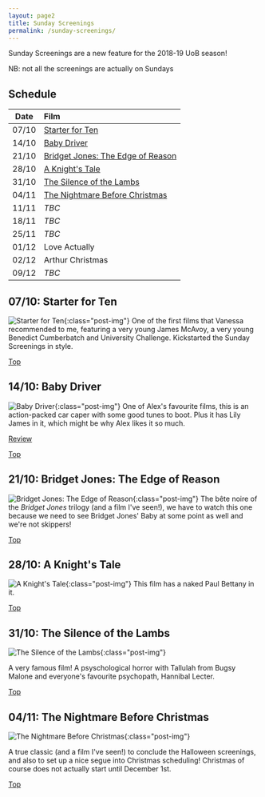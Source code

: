 ```yaml
---
layout: page2
title: Sunday Screenings
permalink: /sunday-screenings/
---
```


Sunday Screenings are a new feature for the 2018-19 UoB season! 

NB: not all the screenings are actually on Sundays

## Schedule

| Date | Film |
|:-:|:-|
| 07/10 | [Starter for Ten](#0710-starter-for-ten) |
| 14/10 | [Baby Driver](#1410-baby-driver) |
| 21/10 | [Bridget Jones: The Edge of Reason](#2110-bridget-jones-the-edge-of-reason) |
| 28/10 | [A Knight's Tale](#2810-a-knights-tale) |
| 31/10 | [The Silence of the Lambs](#3110-the-silence-of-the-lambs)|
| 04/11 | [The Nightmare Before Christmas](#0411-the-nightmare-before-christmas) |
| 11/11 | *TBC* |
| 18/11 | *TBC* |
| 25/11 | *TBC* |
| 01/12 | Love Actually |
| 02/12 | Arthur Christmas |
| 09/12 | *TBC* |

## 07/10: Starter for Ten
![Starter for Ten](/images/screenings/starter-for-ten/1.jpg){:class="post-img"}
One of the first films that Vanessa recommended to me, featuring a very young James McAvoy, a very young Benedict Cumberbatch and University Challenge. Kickstarted the Sunday Screenings in style.

[Top](#top)

## 14/10: Baby Driver
![Baby Driver](/images/screenings/baby-driver/1.jpg){:class="post-img"}
One of Alex's favourite films, this is an action-packed car caper with some good tunes to boot. Plus it has Lily James in it, which might be why Alex likes it so much.

[Review](/2018/10/14/sunday-screenings-baby-driver/)

[Top](#top)

## 21/10: Bridget Jones: The Edge of Reason
![Bridget Jones: The Edge of Reason](/images/screenings/bridget-jones-the-edge-of-reason/1.jpg){:class="post-img"}
The bête noire of the *Bridget Jones* trilogy (and a film I've seen!), we have to watch this one because we need to see Bridget Jones' Baby at some point as well and we're not skippers!

[Top](#top)

## 28/10: A Knight's Tale
![A Knight's Tale](/images/screenings/a-knights-tale/1.jpg){:class="post-img"}
This film has a naked Paul Bettany in it.

[Top](#top)

## 31/10: The Silence of the Lambs
![The Silence of the Lambs](/images/screenings/the-silence-of-the-lambs/1.jpg){:class="post-img"}

A very famous film! A psyschological horror with Tallulah from Bugsy Malone and everyone's favourite psychopath, Hannibal Lecter.

[Top](#top)

## 04/11: The Nightmare Before Christmas
![The Nightmare Before Christmas](/images/screenings/the-nightmare-before-christmas/1.jpg){:class="post-img"}

A true classic (and a film I've seen!) to conclude the Halloween screenings, and also to set up a nice segue into Christmas scheduling! Christmas of course does not actually start until December 1st.

[Top](#top)